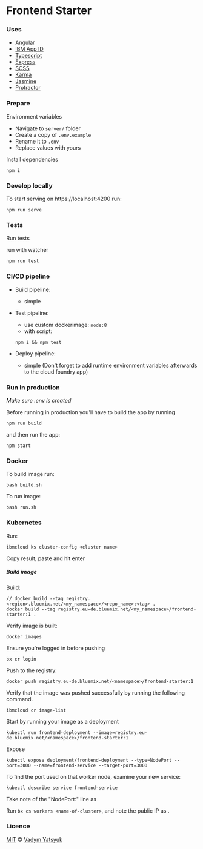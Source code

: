 # Frontend Starter

### Uses
* [Angular](https://angular.io/)
* [IBM App ID](https://www.ibm.com/cloud/app-id)
* [Typescript](https://www.typescriptlang.org/)
* [Express](https://expressjs.com/)
* [SCSS](https://sass-lang.com/)
* [Karma](https://karma-runner.github.io)
* [Jasmine](https://jasmine.github.io/)
* [Protractor](https://www.protractortest.org/#/)

### Prepare

Environment variables

* Navigate to `server/` folder
* Create a copy of `.env.example`
* Rename it to `.env`
* Replace values with yours

Install dependencies

```
npm i
```

### Develop locally

To start serving on https://localhost:4200 run:
```
npm run serve
```

### Tests

Run tests

run with watcher
```
npm run test
```

### CI/CD pipeline

* Build pipeline:
  - simple
  
* Test pipeline:
  - use custom dockerimage: `node:8`
  - with script:
  ```
  npm i && npm test
  ```
  
* Deploy pipeline:
  - simple (Don't forget to add runtime environment variables afterwards to the cloud foundry app)

### Run in production

*Make sure .env is created*

Before running in production you'll have to build the app by running

```
npm run build
```

and then run the app:

```
npm start
```

### Docker
To build image run:
```
bash build.sh
```

To run image:
```
bash run.sh
```

### Kubernetes
Run:

```
ibmcloud ks cluster-config <cluster name>
```

Copy result, paste and hit enter


##### Build image

Build:
```
// docker build --tag registry.<region>.bluemix.net/<my_namespace>/<repo_name>:<tag> .
docker build --tag registry.eu-de.bluemix.net/<my_namespace>/frontend-starter:1 .
```

Verify image is built:
```
docker images
```

Ensure you're logged in before pushing
```
bx cr login
```

Push to the registry:
```
docker push registry.eu-de.bluemix.net/<namespace>/frontend-starter:1
```

Verify that the image was pushed successfully by running the following command.
```
ibmcloud cr image-list
```

Start by running your image as a deployment
```
kubectl run frontend-deployment --image=registry.eu-de.bluemix.net/<namespace>/frontend-starter:1
```

Expose
```
kubectl expose deployment/frontend-deployment --type=NodePort --port=3000 --name=frontend-service --target-port=3000
```

To find the port used on that worker node, examine your new service:
```
kubectl describe service frontend-service
```
Take note of the "NodePort:" line as <nodeport>


Run `bx cs workers <name-of-cluster>`, and note the public IP as <public-IP>.


### Licence

[MIT](https://tldrlegal.com/license/mit-license) © [Vadym Yatsyuk](https://github.com/vadimdez)
